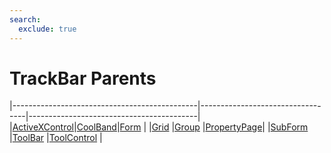 ```yaml
---
search:
  exclude: true
---
```


<h1 class="heading"><span class="name">TrackBar Parents</span></h1>

|----------------------------------------------|----------------------------------|------------------------------------------|
|[ActiveXControl](../objects/activexcontrol.md)|[CoolBand](../objects/coolband.md)|[Form](../objects/form.md)                |
|[Grid](../objects/grid.md)                    |[Group](../objects/group.md)      |[PropertyPage](../objects/propertypage.md)|
|[SubForm](../objects/subform.md)              |[ToolBar](../objects/toolbar.md)  |[ToolControl](../objects/toolcontrol.md)  |

